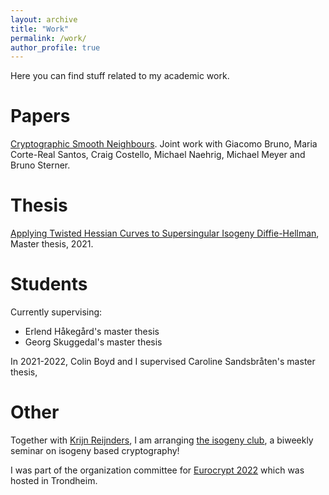 ```yaml
---
layout: archive
title: "Work"
permalink: /work/
author_profile: true
---
```

Here you can find stuff related to my academic work.

# Papers
[Cryptographic Smooth Neighbours](https://eprint.iacr.org/2022/1439). Joint work with Giacomo Bruno, Maria Corte-Real Santos, Craig Costello, Michael Naehrig, Michael Meyer and Bruno Sterner.

# Thesis
[Applying Twisted Hessian Curves to Supersingular Isogeny Diffie-Hellman](https://ntnuopen.ntnu.no/ntnu-xmlui/handle/11250/2835481), Master thesis, 2021.

# Students
Currently supervising:
- Erlend Håkegård's master thesis
- Georg Skuggedal's master thesis

In 2021-2022, Colin Boyd and I supervised Caroline Sandsbråten's master thesis, 

# Other
Together with [Krijn Reijnders](https://krijnreijnders.com/), I am arranging [the isogeny club](https://the-isogeny-club.github.io/), a biweekly seminar on isogeny based cryptography!

I was part of the organization committee for [Eurocrypt 2022](https://eurocrypt.iacr.org/2022/) which was hosted in Trondheim.
